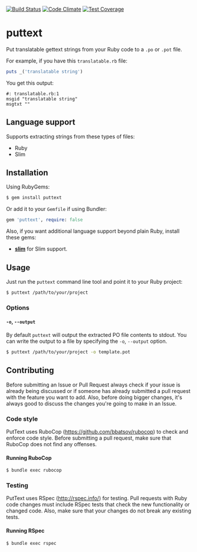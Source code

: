 [![Build Status](https://travis-ci.org/mntnorv/puttext.svg)](https://travis-ci.org/mntnorv/puttext)
[![Code Climate](https://codeclimate.com/github/mntnorv/puttext/badges/gpa.svg)](https://codeclimate.com/github/mntnorv/puttext)
[![Test Coverage](https://codeclimate.com/github/mntnorv/puttext/badges/coverage.svg)](https://codeclimate.com/github/mntnorv/puttext/coverage)

# puttext

Put translatable gettext strings from your Ruby code to a `.po` or `.pot` file.

For example, if you have this `translatable.rb` file:
```ruby
puts _('translatable string')
```

You get this output:
```po
#: translatable.rb:1
msgid "translatable string"
msgtxt ""
```

## Language support

Supports extracting strings from these types of files:
- Ruby
- Slim

## Installation

Using RubyGems:
```bash
$ gem install puttext
```

Or add it to your `Gemfile` if using Bundler:
```ruby
gem 'puttext', require: false
```

Also, if you want additional language support beyond plain Ruby, install these gems:
- [**slim**](https://github.com/slim-template/slim) for Slim support.


## Usage

Just run the `puttext` command line tool and point it to your Ruby project:
```bash
$ puttext /path/to/your/project
```

### Options

#### `-o`, `--output`

By default `puttext` will output the extracted PO file contents to stdout. You can write the output to a file by specifying the `-o`, `--output` option.

```bash
$ puttext /path/to/your/project -o template.pot
```

## Contributing

Before submitting an Issue or Pull Request always check if your issue is already being discussed or if someone has already submitted a pull request with the feature you want to add. Also, before doing bigger changes, it's always good to discuss the changes you're going to make in an Issue.

### Code style

PutText uses RuboCop (https://github.com/bbatsov/rubocop) to check and enforce code style. Before submitting a pull request, make sure that RuboCop does not find any offenses.

#### Running RuboCop

```bash
$ bundle exec rubocop
```

### Testing

PutText uses RSpec (http://rspec.info/) for testing. Pull requests with Ruby code changes must include RSpec tests that check the new functionality or changed code. Also, make sure that your changes do not break any existing tests.

#### Running RSpec

```bash
$ bundle exec rspec
```
